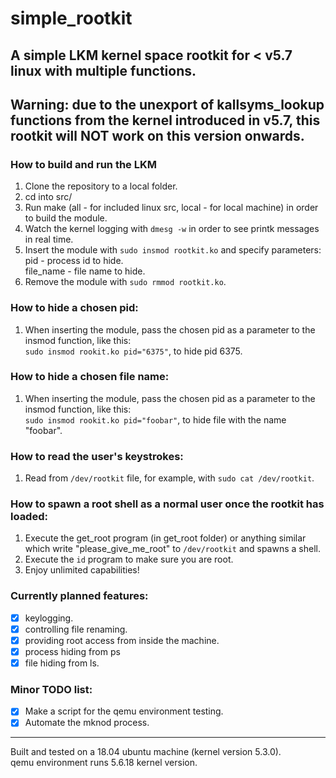# simple_rootkit
## A simple LKM kernel space rootkit for < v5.7 linux with multiple functions.
## Warning: due to the unexport of kallsyms_lookup functions from the kernel introduced in v5.7, this rootkit will NOT work on this version onwards.

### How to build and run the LKM
1. Clone the repository to a local folder.
2. cd into src/
3. Run make (all - for included linux src, local - for local machine) in order to build the module.
4. Watch the kernel logging with `dmesg -w` in order to see printk messages in real time.
5. Insert the module with `sudo insmod rootkit.ko` and specify parameters:  
   pid - process id to hide.  
   file_name - file name to hide.  
6. Remove the module with `sudo rmmod rootkit.ko`.

### How to hide a chosen pid:
1. When inserting the module, pass the chosen pid as a parameter to the insmod function, like this:  
   `sudo insmod rookit.ko pid="6375"`, to hide pid 6375.


### How to hide a chosen file name:
1. When inserting the module, pass the chosen pid as a parameter to the insmod function, like this:  
   `sudo insmod rookit.ko pid="foobar"`, to hide file with the name "foobar".

### How to read the user's keystrokes:
1. Read from `/dev/rootkit` file, for example, with `sudo cat /dev/rootkit`.

### How to spawn a root shell as a normal user once the rootkit has loaded:
1. Execute the get_root program (in get_root folder) or anything similar which write "please_give_me_root" to `/dev/rootkit` and spawns a shell.
2. Execute the `id` program to make sure you are root.
3. Enjoy unlimited capabilities!

### Currently planned features:
- [x] keylogging.
- [x] controlling file renaming.
- [x] providing root access from inside the machine.
- [x] process hiding from ps
- [x] file hiding from ls.

### Minor TODO list:
- [x] Make a script for the qemu environment testing.
- [x] Automate the mknod process.
  
---

Built and tested on a 18.04 ubuntu machine (kernel version 5.3.0).  
qemu environment runs 5.6.18 kernel version.
